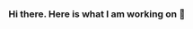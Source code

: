 ### Hi there. Here is what I am working on 👋

<!--
**ArchieHarvey/ArchieHarvey** is a ✨ _special_ ✨ repository because its `README.md` (this file) appears on your GitHub profile.

Here are some ideas to get you started:

- 🔭 I’m currently working on ... YouTube
- 🌱 I’m currently learning ...  discord.js
- 👯 I’m looking to collaborate on ... discord.js
- 🤔 I’m looking for help with ... discord.js
- 💬 Ask me about ...
- 📫 How to reach me: ...
- 😄 Pronouns: ...
- ⚡ Fun fact: ...
-->
